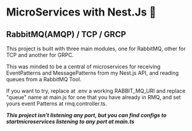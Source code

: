 # MicroServices with Nest.Js 📜

## RabbitMQ(AMQP) / TCP / GRCP

This project is built with three main modules, one for RabbitMQ, other for TCP and another for GRPC.

This was minded to be a central of microservices for receiving EventPatterns and MessagePatterns from my Nest.js API, and reading queues from a RabbitMQ Tool.

If you want to try, replace at .env a working RABBIT_MQ_URI and replace "queue" name at main.js for one that you have already in RMQ, and set yours event Patterns at rmq.controller.ts.


***This project isn't listening any port, but you can find configs to startmicroservices listening to any port at main.ts*** 

